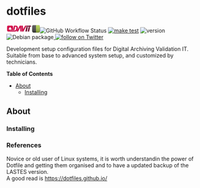 # dotfiles

<a href="https://davit.ie/"><img border="0" alt="DAVIT" src="img/DAVIT2.png" height="20"></a><!-- badges --><a href="https://shields.io/"><img border="0" alt="BADGE HELP" src="img/shield.png" width="20" height="20"></a><!-- badges -->![GitHub Workflow Status](https://img.shields.io/github/workflow/status/DavitTec/dotfiles/make%20test?style=plastic)
[![make test](https://github.com/DavitTec/dotfiles/workflows/make%20test/badge.svg)](https://github.com/DavitTec/dotfiles/actions?query=workflow%3A%22make+test%22+branch%3Amaster)
![version](https://img.shields.io/badge/version-0.0.3-red?style=plastic) 
![Debian package](https://img.shields.io/debian/v/bash/unstable?color=red&label=bash&style=plastic)<a href="https://twitter.com/intent/follow?screen_name=_davit">
        <img src="https://img.shields.io/twitter/follow/_davit?style=social&logo=twitter"
            alt="follow on Twitter"></a>

Development setup configuration files for Digital Archiving Validation IT. Suitable from base to advanced system setup, and customized by technicians.

**Table of Contents**

<!-- toc -->

- [About](#about)
  * [Installing](#installing)

<!-- tocstop -->

## About

### Installing 

### References

Novice or old user of Linux systems, it is worth understandin the power of Dotfile and getting them organised and to have a updated backup of the LASTES version.   
A good read is https://dotfiles.github.io/

